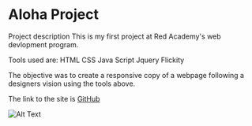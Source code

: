 # Aloha Project

Project description
This is my first project at Red Academy's web devlopment program.

Tools used are:
HTML
CSS
Java Script
Jquery
Flickity

The objective was to create a responsive copy of a webpage following a designers vision using the tools above.

The link to the site is [GitHub](https://isha21.github.io/Aloha-Project-Summer/)

![Alt Text](../images/screen.png)